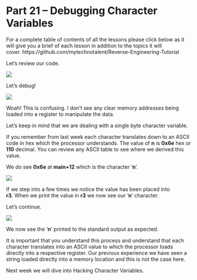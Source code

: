<h1>Part 21 – Debugging Character Variables</h1><p>For a complete table of contents of all the lessons please click below as it will give you a brief of each lesson in addition to the topics it will cover. https://github.com/mytechnotalent/Reverse-Engineering-Tutorial</p><p>Let’s review our code.</p><div class="slate-resizable-image-embed slate-image-embed__resize-full-width"><img src="https://media-exp1.licdn.com/dms/image/C4E12AQEwrAfitQABaA/article-inline_image-shrink_1000_1488/0/1520147096734?e=1614211200&amp;v=beta&amp;t=PLWWGxXoFC0RAxvBuBw8aJHD0ktvxPU_8spsE7_bJTg"/></div><p>Let’s debug!</p><div class="slate-resizable-image-embed slate-image-embed__resize-full-width"><img src="https://media-exp1.licdn.com/dms/image/C4E12AQEGyoebeHOMpA/article-inline_image-shrink_1000_1488/0/1520229910793?e=1614211200&amp;v=beta&amp;t=Y8UQvvGzYkgp4R6EO2NgH6KoIsQar8gT8XsRmQogJCs"/></div><p>Woah! This is confusing. I don’t see any clear memory addresses being loaded into a register to manipulate the data. </p><p>Let’s keep in mind that we are dealing with a single byte character variable. </p><p>If you remember from last week each character translates down to an ASCII code in hex which the processor understands. The value of <strong>n</strong> is <strong>0x6e</strong> hex or <strong>110</strong> decimal. You can review any ASCII table to see where we derived this value.</p><p>We do see <strong>0x6e</strong> at <strong>main+12</strong> which is the character ‘<strong>n</strong>’.  </p><div class="slate-resizable-image-embed slate-image-embed__resize-full-width"><img src="https://media-exp1.licdn.com/dms/image/C4E12AQFryzFQJbq_Qw/article-inline_image-shrink_1000_1488/0/1520209360741?e=1614211200&amp;v=beta&amp;t=Dn3XCnbvk4YRseYCVMEMtwsLgMlBcRrC2Ep038hE58E"/></div><p>If we step into a few times we notice the value has been placed into <strong>r3</strong>. When we print the value in <strong>r3</strong> we now see our ‘<strong>n</strong>’ character.</p><p>Let’s continue.</p><div class="slate-resizable-image-embed slate-image-embed__resize-full-width"><img src="https://media-exp1.licdn.com/dms/image/C4E12AQHIFZeJB4ImeQ/article-inline_image-shrink_1000_1488/0/1520149197565?e=1614211200&amp;v=beta&amp;t=oQb7WzttGAwGV63Br_r-2DrByispecdqaQq1fbKZzQ0"/></div><p>We now see the ‘<strong>n</strong>’ printed to the standard output as expected.</p><p>It is important that you understand this process and understand that each character translates into an ASCII value to which the processor loads directly into a respective register. Our previous experience we have seen a string loaded directly into a memory location and this is not the case here.</p><p>Next week we will dive into Hacking Character Variables.</p>